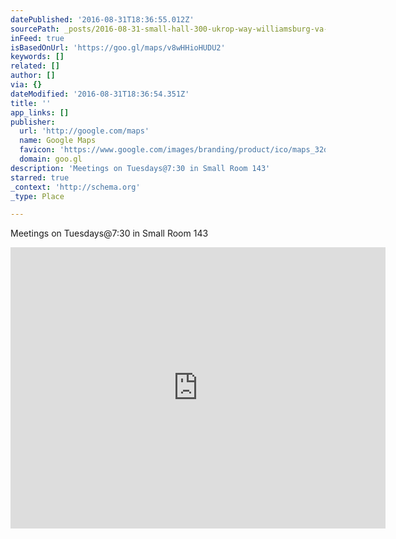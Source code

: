 ```yaml
---
datePublished: '2016-08-31T18:36:55.012Z'
sourcePath: _posts/2016-08-31-small-hall-300-ukrop-way-williamsburg-va-23185.md
inFeed: true
isBasedOnUrl: 'https://goo.gl/maps/v8wHHioHUDU2'
keywords: []
related: []
author: []
via: {}
dateModified: '2016-08-31T18:36:54.351Z'
title: ''
app_links: []
publisher:
  url: 'http://google.com/maps'
  name: Google Maps
  favicon: 'https://www.google.com/images/branding/product/ico/maps_32dp.ico'
  domain: goo.gl
description: 'Meetings on Tuesdays@7:30 in Small Room 143'
starred: true
_context: 'http://schema.org'
_type: Place

---
```

Meetings on Tuesdays@7:30 in Small Room 143

<iframe src="https://cdn.embedly.com/widgets/media.html?src=https%3A%2F%2Fwww.google.com%2Fmaps%2Fembed%2Fv1%2Fplace%3Fcenter%3D37.2687804%252C-76.7190732%26key%3DAIzaSyBctFF2JCjitURssT91Am-_ZWMzRaYBm4Q%26zoom%3D17%26q%3DSmall%2BHall%2C%2B300%2BUkrop%2BWay%2C%2BWilliamsburg%2C%2BVA%2B23185&amp;url=https%3A%2F%2Fwww.google.com%2Fmaps%2Fplace%2FSmall%2BHall%2C%2B300%2BUkrop%2BWay%2C%2BWilliamsburg%2C%2BVA%2B23185%2F%4037.2687804%2C-76.7190732%2C17z%2Fdata%3D%213m1%214b1%214m5%213m4%211s0x89b0899dfb12422d%3A0x73ce22c432a9cf19%218m2%213d37.2688008%214d-76.7168544%3Fshorturl%3D1%26dg%3Ddbrw%26newdg%3D1&amp;image=http%3A%2F%2Fmaps-api-ssl.google.com%2Fmaps%2Fapi%2Fstaticmap%3Fcenter%3D37.2687804%2C-76.7190732%26zoom%3D15%26size%3D250x250%26sensor%3Dfalse&amp;key=b7d04c9b404c499eba89ee7072e1c4f7&amp;type=text%2Fhtml&amp;schema=google" width="600" height="450" scrolling="no" frameborder="0" allowfullscreen="" style=""></iframe>